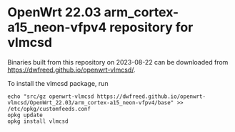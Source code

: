 OpenWrt 22.03 arm_cortex-a15_neon-vfpv4 repository for vlmcsd
========

Binaries built from this repository on 2023-08-22 can be downloaded from <https://dwfreed.github.io/openwrt-vlmcsd/>.

To install the vlmcsd package, run

```
echo "src/gz openwrt-vlmcsd https://dwfreed.github.io/openwrt-vlmcsd/OpenWrt_22.03/arm_cortex-a15_neon-vfpv4/base" >> /etc/opkg/customfeeds.conf
opkg update
opkg install vlmcsd
```
